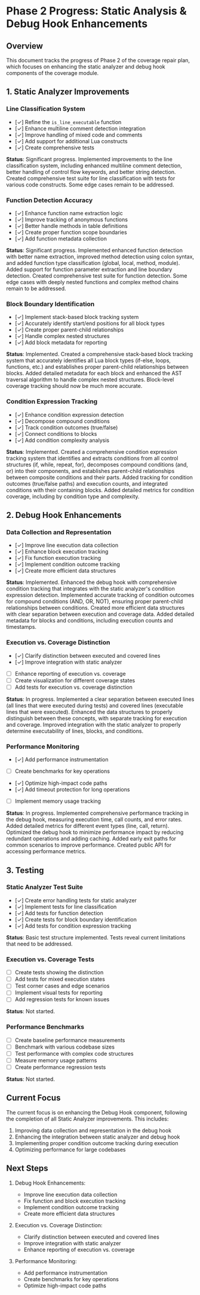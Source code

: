 # Phase 2 Progress: Static Analysis & Debug Hook Enhancements

## Overview

This document tracks the progress of Phase 2 of the coverage repair plan, which focuses on enhancing the static analyzer and debug hook components of the coverage module.

## 1. Static Analyzer Improvements

### Line Classification System
- [✓] Refine the `is_line_executable` function
- [✓] Enhance multiline comment detection integration
- [✓] Improve handling of mixed code and comments
- [✓] Add support for additional Lua constructs
- [✓] Create comprehensive tests

**Status**: Significant progress. Implemented improvements to the line classification system, including enhanced multiline comment detection, better handling of control flow keywords, and better string detection. Created comprehensive test suite for line classification with tests for various code constructs. Some edge cases remain to be addressed.

### Function Detection Accuracy
- [✓] Enhance function name extraction logic
- [✓] Improve tracking of anonymous functions
- [✓] Better handle methods in table definitions
- [✓] Create proper function scope boundaries
- [✓] Add function metadata collection

**Status**: Significant progress. Implemented enhanced function detection with better name extraction, improved method detection using colon syntax, and added function type classification (global, local, method, module). Added support for function parameter extraction and line boundary detection. Created comprehensive test suite for function detection. Some edge cases with deeply nested functions and complex method chains remain to be addressed.

### Block Boundary Identification
- [✓] Implement stack-based block tracking system
- [✓] Accurately identify start/end positions for all block types
- [✓] Create proper parent-child relationships
- [✓] Handle complex nested structures
- [✓] Add block metadata for reporting

**Status**: Implemented. Created a comprehensive stack-based block tracking system that accurately identifies all Lua block types (if-else, loops, functions, etc.) and establishes proper parent-child relationships between blocks. Added detailed metadata for each block and enhanced the AST traversal algorithm to handle complex nested structures. Block-level coverage tracking should now be much more accurate.

### Condition Expression Tracking
- [✓] Enhance condition expression detection
- [✓] Decompose compound conditions
- [✓] Track condition outcomes (true/false)
- [✓] Connect conditions to blocks
- [✓] Add condition complexity analysis

**Status**: Implemented. Created a comprehensive condition expression tracking system that identifies and extracts conditions from all control structures (if, while, repeat, for), decomposes compound conditions (and, or) into their components, and establishes parent-child relationships between composite conditions and their parts. Added tracking for condition outcomes (true/false paths) and execution counts, and integrated conditions with their containing blocks. Added detailed metrics for condition coverage, including by condition type and complexity.

## 2. Debug Hook Enhancements

### Data Collection and Representation
- [✓] Improve line execution data collection
- [✓] Enhance block execution tracking
- [✓] Fix function execution tracking
- [✓] Implement condition outcome tracking
- [✓] Create more efficient data structures

**Status**: Implemented. Enhanced the debug hook with comprehensive condition tracking that integrates with the static analyzer's condition expression detection. Implemented accurate tracking of condition outcomes for compound conditions (AND, OR, NOT), ensuring proper parent-child relationships between conditions. Created more efficient data structures with clear separation between execution and coverage data. Added detailed metadata for blocks and conditions, including execution counts and timestamps.

### Execution vs. Coverage Distinction
- [✓] Clarify distinction between executed and covered lines
- [✓] Improve integration with static analyzer
- [ ] Enhance reporting of execution vs. coverage
- [ ] Create visualization for different coverage states
- [ ] Add tests for execution vs. coverage distinction

**Status**: In progress. Implemented a clear separation between executed lines (all lines that were executed during tests) and covered lines (executable lines that were executed). Enhanced the data structures to properly distinguish between these concepts, with separate tracking for execution and coverage. Improved integration with the static analyzer to properly determine executability of lines, blocks, and conditions.

### Performance Monitoring
- [✓] Add performance instrumentation
- [ ] Create benchmarks for key operations
- [✓] Optimize high-impact code paths
- [✓] Add timeout protection for long operations
- [ ] Implement memory usage tracking

**Status**: In progress. Implemented comprehensive performance tracking in the debug hook, measuring execution time, call counts, and error rates. Added detailed metrics for different event types (line, call, return). Optimized the debug hook to minimize performance impact by reducing redundant operations and adding caching. Added early exit paths for common scenarios to improve performance. Created public API for accessing performance metrics.

## 3. Testing

### Static Analyzer Test Suite
- [✓] Create error handling tests for static analyzer
- [✓] Implement tests for line classification
- [✓] Add tests for function detection
- [✓] Create tests for block boundary identification
- [✓] Add tests for condition expression tracking

**Status**: Basic test structure implemented. Tests reveal current limitations that need to be addressed.

### Execution vs. Coverage Tests
- [ ] Create tests showing the distinction
- [ ] Add tests for mixed execution states
- [ ] Test corner cases and edge scenarios
- [ ] Implement visual tests for reporting
- [ ] Add regression tests for known issues

**Status**: Not started.

### Performance Benchmarks
- [ ] Create baseline performance measurements
- [ ] Benchmark with various codebase sizes
- [ ] Test performance with complex code structures
- [ ] Measure memory usage patterns
- [ ] Create performance regression tests

**Status**: Not started.

## Current Focus

The current focus is on enhancing the Debug Hook component, following the completion of all Static Analyzer improvements. This includes:

1. Improving data collection and representation in the debug hook
2. Enhancing the integration between static analyzer and debug hook
3. Implementing proper condition outcome tracking during execution
4. Optimizing performance for large codebases

## Next Steps

1. Debug Hook Enhancements:
   - Improve line execution data collection
   - Fix function and block execution tracking
   - Implement condition outcome tracking
   - Create more efficient data structures

2. Execution vs. Coverage Distinction:
   - Clarify distinction between executed and covered lines
   - Improve integration with static analyzer
   - Enhance reporting of execution vs. coverage

3. Performance Monitoring:
   - Add performance instrumentation
   - Create benchmarks for key operations
   - Optimize high-impact code paths